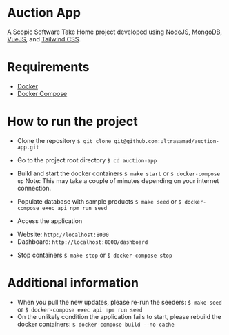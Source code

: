 # Auction App

A Scopic Software Take Home project developed using [NodeJS](https://nodejs.dev/), [MongoDB](https://www.mongodb.com/), [VueJS](https://v3.vuejs.org/), and [Tailwind CSS](https://tailwindcss.com/).

# Requirements
 * [Docker](https://www.docker.com/)
 * [Docker Compose](https://docs.docker.com/compose/)

# How to run the project
 * Clone the repository `$ git clone git@github.com:ultrasamad/auction-app.git`
 * Go to the project root directory
 `$ cd auction-app`
 * Build and start the docker containers
 `$ make start` or `$ docker-compose up`
  Note: This may take a couple of minutes depending on your internet connection.

 * Populate database with sample products
 `$ make seed` or `$ docker-compose exec api npm run seed`

 * Access the application
  - Website: `http://localhost:8000`
  - Dashboard: `http://localhost:8000/dashboard`

 * Stop containers
 `$ make stop` or `$ docker-compose stop`

 # Additional information
 - When you pull the new updates, please re-run the seeders: `$ make seed` or `$ docker-compose exec api npm run seed `
 - On the unlikely condition the application fails to start, please rebuild the docker containers: `$ docker-compose build --no-cache`
